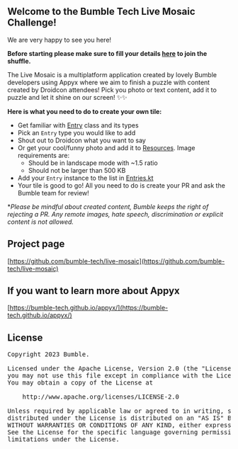 ## Welcome to the Bumble Tech Live Mosaic Challenge!

We are very happy to see you here! 

**Before starting please make sure to fill your details [here](https://forms.gle/6QxSXJ7SWPtWXrP99) to join the shuffle.**

The Live Mosaic is a multiplatform application created by lovely Bumble developers using Appyx where we aim to
finish a puzzle with content created by Droidcon attendees! Pick you photo or text content, add it to puzzle and 
let it shine on our screen! ✨✨


**Here is what you need to do to create your own tile:**

- Get familiar with [Entry](./shared/src/commonMain/kotlin/com/bumble/livemosaic/model/Entry.kt) class and its types
- Pick an `Entry` type you would like to add
- Shout out to Droidcon what you want to say
- Or get your cool/funny photo and add it to [Resources](./shared/src/commonMain/resources/participant). Image requirements are:
  - Should be in landscape mode with ~1.5 ratio
  - Should not be larger than 500 KB
- Add your `Entry` instance to the list in [Entries.kt](./shared/src/commonMain/kotlin/com/bumble/livemosaic/model/Entries.kt)
- Your tile is good to go! All you need to do is create your PR and ask the Bumble team for review!

**Please be mindful about created content, Bumble keeps the right of rejecting a PR. 
Any remote images, hate speech, discrimination or explicit content is not allowed.*


## Project page
[https://github.com/bumble-tech/live-mosaic](https://github.com/bumble-tech/live-mosaic)

## If you want to learn more about Appyx

[https://bumble-tech.github.io/appyx/](https://bumble-tech.github.io/appyx/)

## License

<pre>
Copyright 2023 Bumble.

Licensed under the Apache License, Version 2.0 (the "License");
you may not use this file except in compliance with the License.
You may obtain a copy of the License at

    http://www.apache.org/licenses/LICENSE-2.0

Unless required by applicable law or agreed to in writing, software
distributed under the License is distributed on an "AS IS" BASIS,
WITHOUT WARRANTIES OR CONDITIONS OF ANY KIND, either express or implied.
See the License for the specific language governing permissions and
limitations under the License.
</pre>
